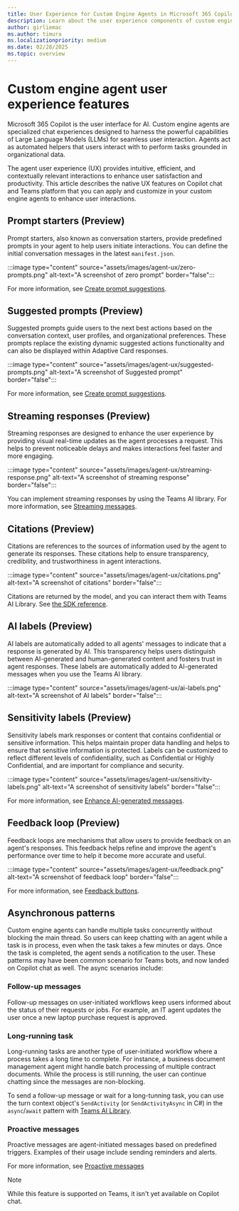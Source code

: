 ```yaml
---
title: User Experience for Custom Engine Agents in Microsoft 365 Copilot
description: Learn about the user experience components of custom engine agents in Microsoft 365 Copilot.
author: girliemac
ms.author: timura
ms.localizationpriority: medium
ms.date: 02/28/2025
ms.topic: overview
---
```


# Custom engine agent user experience features

Microsoft 365 Copilot is the user interface for AI. Custom engine agents are specialized chat experiences designed to harness the powerful capabilities of Large Language Models (LLMs) for seamless user interaction. Agents act as automated helpers that users interact with to perform tasks grounded in organizational data.

The agent user experience (UX) provides intuitive, efficient, and contextually relevant interactions to enhance user satisfaction and productivity. This article describes the native UX features on Copilot chat and Teams platform that you can apply and customize in your custom engine agents to enhance user interactions.

## Prompt starters (Preview)

Prompt starters, also known as conversation starters, provide predefined prompts in your agent to help users initiate interactions. You can define the initial conversation messages in the latest `manifest.json`.

:::image type="content" source="assets/images/agent-ux/zero-prompts.png" alt-text="A screenshot of zero prompt" border="false":::

For more information, see [Create prompt suggestions](/microsoftteams/platform/bots/how-to/conversations/prompt-suggestions?context=/microsoft-365-copilot/extensibility/context).

## Suggested prompts​ (Preview)

Suggested prompts guide users to the next best actions based on the conversation context, user profiles, and organizational preferences. These prompts replace the existing dynamic suggested actions functionality and can also be displayed within Adaptive Card responses.

:::image type="content" source="assets/images/agent-ux/suggested-prompts.png" alt-text="A screenshot of Suggested prompt" border="false":::

For more information, see [Create prompt suggestions](/microsoftteams/platform/bots/how-to/conversations/prompt-suggestions?context=/microsoft-365-copilot/extensibility/context).

## Streaming responses (Preview)

Streaming responses are designed to enhance the user experience by providing visual real-time updates as the agent processes a request. This  helps to prevent noticeable delays and makes interactions feel faster and more engaging.

:::image type="content" source="assets/images/agent-ux/streaming-response.png" alt-text="A screenshot of streaming response" border="false":::

You can implement streaming responses by using the Teams AI library. For more information, see [Streaming messages](/microsoftteams/platform/bots/streaming-ux?context=/microsoft-365-copilot/extensibility/context).

## Citations (Preview)

Citations are references to the sources of information used by the agent to generate its responses. These citations help to ensure transparency, credibility, and trustworthiness in agent interactions.

:::image type="content" source="assets/images/agent-ux/citations.png" alt-text="A screenshot of citations" border="false":::

Citations are returned by the model, and you can interact them with Teams AI Library. See [the SDK reference](/javascript/api/%40microsoft/teams-ai/citation?context=/microsoft-365-copilot/extensibility/context).

## AI labels (Preview)

AI labels are automatically added to all agents' messages to indicate that a response is generated by AI. This transparency helps users distinguish between AI-generated and human-generated content and fosters trust in agent responses. These labels are automatically added to AI-generated messages when you use the Teams AI library.

:::image type="content" source="assets/images/agent-ux/ai-labels.png" alt-text="A screenshot of AI labels" border="false":::

## Sensitivity labels (Preview)

Sensitivity labels mark responses or content that contains confidential or sensitive information. This helps maintain proper data handling and helps to ensure that sensitive information is protected. Labels can be customized to reflect different levels of confidentiality, such as Confidential or Highly Confidential, and are important for compliance and security.

:::image type="content" source="assets/images/agent-ux/sensitivity-labels.png" alt-text="A screenshot of sensitivity labels" border="false":::

For more information, see [Enhance AI-generated messages](/microsoftteams/platform/bots/how-to/bot-messages-ai-generated-content#sensitivity-label?context=/microsoft-365-copilot/extensibility/context).

## Feedback loop (Preview)

Feedback loops are mechanisms that allow users to provide feedback on an agent's responses. This feedback helps refine and improve the agent's performance over time to help it become more accurate and useful.

:::image type="content" source="assets/images/agent-ux/feedback.png" alt-text="A screenshot of feedback loop" border="false":::

For more information, see [Feedback buttons](/microsoftteams/platform/bots/how-to/bot-messages-ai-generated-content#feedback-buttons?context=/microsoft-365-copilot/extensibility/context).

## Asynchronous patterns

Custom engine agents can handle multiple tasks concurrently without blocking the main thread. So users can keep chatting with an agent while a task is in process, even when the task takes a few minutes or days. Once the task is completed, the agent sends a notification to the user. These patterns may have been common scenario for Teams bots, and now landed on Copilot chat as well. The async scenarios include:

### Follow-up messages

Follow-up messages on user-initiated workflows keep users informed about the status of their requests or jobs. For example, an IT agent updates the user once a new laptop purchase request is approved.

### Long-running task

Long-running tasks are another type of user-initiated workflow where a process takes a long time to complete. For instance, a business document management agent might handle batch processing of multiple contract documents. While the process is still running, the user can continue chatting since the messages are non-blocking.

To send a follow-up message or wait for a long-tunning task, you can use the turn context object's `SendActivity` (or `SendActivityAsync` in C#) in the `async`/`await` pattern with [Teams AI Library](https://github.com/microsoft/teams-ai).

### Proactive messages

Proactive messages are agent-initiated messages based on predefined triggers. Examples of their usage include sending reminders and alerts.

For more information, see [Proactive messages](/microsoftteams/platform/bots/how-to/conversations/send-proactive-messages?context=/microsoft-365-copilot/extensibility/context)

> [!NOTE]
> While this feature is supported on Teams, it isn't yet available on Copilot chat.
